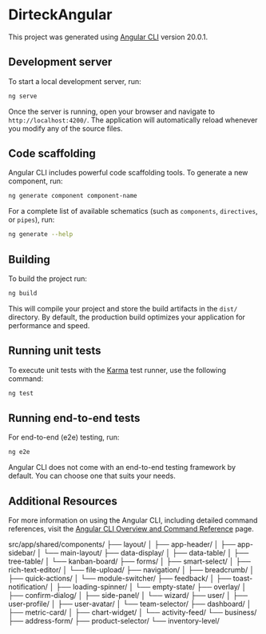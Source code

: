 # DirteckAngular

This project was generated using [Angular CLI](https://github.com/angular/angular-cli) version 20.0.1.

## Development server

To start a local development server, run:

```bash
ng serve
```

Once the server is running, open your browser and navigate to `http://localhost:4200/`. The application will automatically reload whenever you modify any of the source files.

## Code scaffolding

Angular CLI includes powerful code scaffolding tools. To generate a new component, run:

```bash
ng generate component component-name
```

For a complete list of available schematics (such as `components`, `directives`, or `pipes`), run:

```bash
ng generate --help
```

## Building

To build the project run:

```bash
ng build
```

This will compile your project and store the build artifacts in the `dist/` directory. By default, the production build optimizes your application for performance and speed.

## Running unit tests

To execute unit tests with the [Karma](https://karma-runner.github.io) test runner, use the following command:

```bash
ng test
```

## Running end-to-end tests

For end-to-end (e2e) testing, run:

```bash
ng e2e
```

Angular CLI does not come with an end-to-end testing framework by default. You can choose one that suits your needs.

## Additional Resources

For more information on using the Angular CLI, including detailed command references, visit the [Angular CLI Overview and Command Reference](https://angular.dev/tools/cli) page.


src/app/shared/components/
├── layout/
│   ├── app-header/
│   ├── app-sidebar/
│   └── main-layout/
├── data-display/
│   ├── data-table/
│   ├── tree-table/
│   └── kanban-board/
├── forms/
│   ├── smart-select/
│   ├── rich-text-editor/
│   └── file-upload/
├── navigation/
│   ├── breadcrumb/
│   ├── quick-actions/
│   └── module-switcher/
├── feedback/
│   ├── toast-notification/
│   ├── loading-spinner/
│   └── empty-state/
├── overlay/
│   ├── confirm-dialog/
│   ├── side-panel/
│   └── wizard/
├── user/
│   ├── user-profile/
│   ├── user-avatar/
│   └── team-selector/
├── dashboard/
│   ├── metric-card/
│   ├── chart-widget/
│   └── activity-feed/
└── business/
    ├── address-form/
    ├── product-selector/
    └── inventory-level/